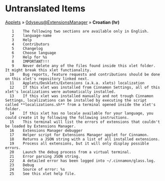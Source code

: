 # Untranslated Items
[Applets](../../../README.md) &#187; [0dyseus@ExtensionsManager](../README.md) &#187; **Croatian (hr)**

       1	The following two sections are available only in English.
       2	language-name
       3	Help
       4	Contributors
       5	Changelog
       6	Choose language
       7	Help for %s
       8	IMPORTANT!!!
       9	Never delete any of the files found inside this xlet folder. It might break this xlet functionality.
      10	Bug reports, feature requests and contributions should be done on this xlet's repository linked next.
      11	Applets/Desklets/Extensions (a.k.a. xlets) localization
      12	If this xlet was installed from Cinnamon Settings, all of this xlet's localizations were automatically installed.
      13	If this xlet was installed manually and not trough Cinnamon Settings, localizations can be installed by executing the script called **localizations.sh** from a terminal opened inside the xlet's folder.
      14	If this xlet has no locale available for your language, you could create it by following the following instructions.
      15	This terminal will list the errors of extensions that couldn't be loaded by Extensions Manager.
      16	Extensions Manager debugger
      17	Helper script for Extensions Manager applet for Cinnamon.
      18	Returns a JSON string with a list of all installed extensions.
      19	Process all extensions, but it will only display possible errors.
      20	Launch the debug process from a virtual terminal.
      21	Error parsing JSON string.
      22	A detailed error has been logged into ~/.cinnamon/glass.log.
      23	Debug
      24	Source of error: %s
      25	See this xlet help file.
